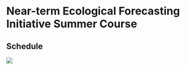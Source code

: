 # Near-term Ecological Forecasting Initiative Summer Course

## Schedule
![]("\img\course-schedule_-nefi-2018.jpg")
